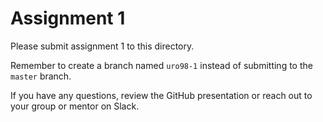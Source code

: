 # Assignment 1

Please submit assignment 1 to this directory.

Remember to create a branch named `uro98-1` 
instead of submitting to the `master` branch.

If you have any questions, review the GitHub presentation or reach
out to your group or mentor on Slack.
